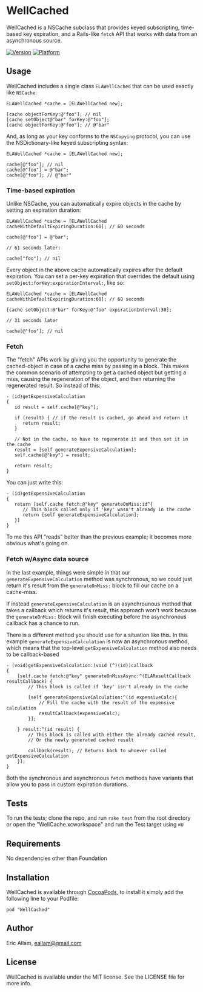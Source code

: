 # WellCached

WellCached is a NSCache subclass that provides keyed subscripting, time-based key expiration, and a Rails-like `fetch` API that works with data from an asynchronous source.

[![Version](http://cocoapod-badges.herokuapp.com/v/WellCached/badge.png)](http://cocoadocs.org/docsets/WellCached)
[![Platform](http://cocoapod-badges.herokuapp.com/p/WellCached/badge.png)](http://cocoadocs.org/docsets/WellCached)

## Usage

WellCached includes a single class `ELAWellCached` that can be used exactly like `NSCache`:

```objc
ELAWellCached *cache = [ELAWellCached new];

[cache objectForKey:@"foo"]; // nil
[cache setObject@"bar" forKey:@"foo"];
[cache objectForKey:@"foo"]; // @"bar"
```

And, as long as your key conforms to the `NSCopying` protocol, you can use the NSDictionary-like keyed subscripting syntax:

```objc
ELAWellCached *cache = [ELAWellCached new];

cache[@"foo"]; // nil
cache[@"foo"] = @"bar";
cache[@"foo"]; // @"bar"
```

### Time-based expiration

Unlike NSCache, you can automatically expire objects in the cache by setting an expiration duration:

```objc
ELAWellCached *cache = [ELAWellCached cacheWithDefaultExpiringDuration:60]; // 60 seconds

cache[@"foo"] = @"bar";

// 61 seconds later:

cache["foo"]; // nil
```

Every object in the above cache automatically expires after the default expiration.  You can set a per-key expiration that overrides the default using `setObject:forKey:expirationInterval:`, like so:

```objc
ELAWellCached *cache = [ELAWellCached cacheWithDefaultExpiringDuration:60]; // 60 seconds

[cache setObject:@"bar" forKey:@"foo" expirationInterval:30];

// 31 seconds later

cache[@"foo"]; // nil
```

### Fetch

The "fetch" APIs work by giving you the opportunity to generate the cached-object in case of a cache miss by passing in a block. This makes the common scenario of attempting to get a cached object but getting a miss, causing the regeneration of the object, and then returning the regenerated result. So instead of this:

```objc
- (id)getExpensiveCalculation
{
   id result = self.cache[@"key"];

   if (result) { // if the result is cached, go ahead and return it
      return result;
   }

   // Not in the cache, so have to regenerate it and then set it in the cache
   result = [self generateExpensiveCalculation];
   self.cache[@"key"] = result;

   return result;
}
```

You can just write this:

```objc
- (id)getExpensiveCalculation
{
   return [self.cache fetch:@"key" generateOnMiss:id^{
      // This block called only if 'key' wasn't already in the cache
      return [self generateExpensiveCalculation]; 
   }]
}
```

To me this API "reads" better than the previous example; it becomes more obvious what's going on.

### Fetch w/Async data source

In the last example, things were simple in that our `generateExpensiveCalculation` method was synchronous, so we could just return it's result from the `generateOnMiss:` block to fill our cache on a cache-miss.  

If instead `generateExpensiveCalculation` is an asynchrounous method that takes a callback which returns it's result, this approach won't work because the `generateOnMiss:` block will finish executing before the asynchronous callback has a chance to run.

There is a different method you should use for a situation like this. In this example `generateExpensiveCalculation` is now an asynchronous method, which means that the top-level `getExpensiveCalculation` method also needs to be callback-based

```objc
- (void)getExpensiveCalculation:(void (^)(id))callback
{
    [self.cache fetch:@"key" generateOnMissAsync:^(ELAResultCallback resultCallback) {        
        // This block is called if 'key' isn't already in the cache

        [self generateExpensiveCalculation:^(id expensiveCalc){
            // Fill the cache with the result of the expensive calculation
            resultCallback(expensiveCalc);
        }];

    } result:^(id result) {
        // This block is called with either the already cached result,
        // Or the newly generated cached result 
        
        callback(result); // Returns back to whoever called getExpensiveCalculation
    }];
}
```

Both the synchronous and asynchronous `fetch` methods have variants that allow you to pass in custom expiration durations.

## Tests

To run the tests; clone the repo, and run `rake test` from the root directory or open the "WellCache.xcworkspace" and run the Test target using `⌘U`

## Requirements

No dependencies other than Foundation

## Installation

WellCached is available through [CocoaPods](http://cocoapods.org), to install
it simply add the following line to your Podfile:

    pod "WellCached"

## Author

Eric Allam, eallam@gmail.com

## License

WellCached is available under the MIT license. See the LICENSE file for more info.

